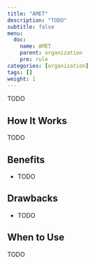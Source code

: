 ```yaml
---
title: "AMET"
description: "TODO"
subtitle: false
menu:
  doc:
    name: AMET
    parent: organization
    pre: rule
categories: [organization]
tags: []
weight: 1
---
```


TODO

## How It Works

TODO

## Benefits

- TODO

## Drawbacks

- TODO

## When to Use

TODO
